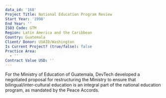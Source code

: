 ```yaml
---
data_id: '168'
Project Title: National Education Program Review
Start Year: '1998'
End Year: ''
ISO3 Code: GTM
Region: Latin America and the Caribbean
Country: Guatemala
Client/ Donor: USAID/Washington
Is Current Project? (true/false): false
Practice Area:
  - ''
Contract Value USD: ''
---
```

For the Ministry of Education of Guatemala, DevTech developed a negotiated proposal for restructuring the Ministry to ensure that bilingual/inter-cultural education is an integral part of the national education program, as mandated by the Peace Accords.